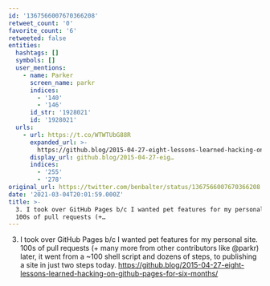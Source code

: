 ```yaml
---
id: '1367566007670366208'
retweet_count: '0'
favorite_count: '6'
retweeted: false
entities:
  hashtags: []
  symbols: []
  user_mentions:
    - name: Parker
      screen_name: parkr
      indices:
        - '140'
        - '146'
      id_str: '1928021'
      id: '1928021'
  urls:
    - url: https://t.co/WTWTUbG88R
      expanded_url: >-
        https://github.blog/2015-04-27-eight-lessons-learned-hacking-on-github-pages-for-six-months/
      display_url: github.blog/2015-04-27-eig…
      indices:
        - '255'
        - '278'
original_url: https://twitter.com/benbalter/status/1367566007670366208
date: '2021-03-04T20:01:59.000Z'
title: >-
  3. I took over GitHub Pages b/c I wanted pet features for my personal site.
  100s of pull requests (+…
---
```


3. I took over GitHub Pages b/c I wanted pet features for my personal site. 100s of pull requests (+ many more from other contributors like @parkr) later, it went from a ~100 shell script and dozens of steps, to publishing a site in just two steps today. https://github.blog/2015-04-27-eight-lessons-learned-hacking-on-github-pages-for-six-months/